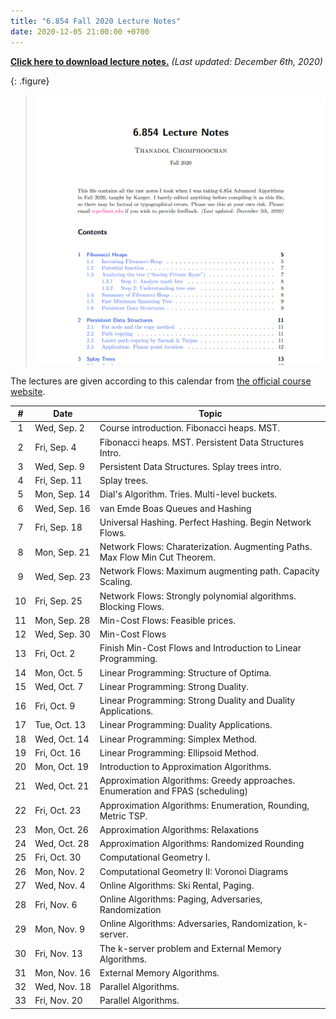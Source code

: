 ```yaml
---
title: "6.854 Fall 2020 Lecture Notes"
date: 2020-12-05 21:00:00 +0700
---
```


[**Click here to download lecture notes.**][lecturenotes] _(Last updated: December 6th, 2020)_

{: .figure}
> ![](/project-files/6854-lectures-preview.png)
>

The lectures are given according to this calendar from [the official course website][courseweb].

[lecturenotes]:  /project-files/6854-lectures.pdf
[courseweb]: http://courses.csail.mit.edu/6.854/current/

| # | Date | Topic |
|:-:|--|--|
| 1 | Wed,&nbsp;Sep.&nbsp;2 | Course introduction. Fibonacci heaps. MST. |
| 2 | Fri,&nbsp;Sep.&nbsp;4 | Fibonacci heaps. MST. Persistent Data Structures Intro. |
| 3 | Wed,&nbsp;Sep.&nbsp;9 | Persistent Data Structures. Splay trees intro. |
| 4 | Fri,&nbsp;Sep.&nbsp;11 | Splay trees. |
| 5 | Mon,&nbsp;Sep.&nbsp;14 | Dial's Algorithm. Tries. Multi-level buckets. |
| 6 | Wed,&nbsp;Sep.&nbsp;16 | van Emde Boas Queues and Hashing |
| 7 | Fri,&nbsp;Sep.&nbsp;18 | Universal Hashing. Perfect Hashing. Begin Network Flows. |
| 8 | Mon,&nbsp;Sep.&nbsp;21 | Network Flows: Charaterization. Augmenting Paths. Max Flow Min Cut Theorem. |
| 9 | Wed,&nbsp;Sep.&nbsp;23 | Network Flows: Maximum augmenting path. Capacity Scaling. |
| 10 | Fri,&nbsp;Sep.&nbsp;25 | Network Flows: Strongly polynomial algorithms. Blocking Flows. |
| 11 | Mon,&nbsp;Sep.&nbsp;28 | Min-Cost Flows: Feasible prices. |
| 12 | Wed,&nbsp;Sep.&nbsp;30 | Min-Cost Flows |
| 13 | Fri,&nbsp;Oct.&nbsp;2 | Finish Min-Cost Flows and Introduction to Linear Programming. |
| 14 | Mon,&nbsp;Oct.&nbsp;5 | Linear Programming: Structure of Optima. |
| 15 | Wed,&nbsp;Oct.&nbsp;7 | Linear Programming: Strong Duality. |
| 16 | Fri,&nbsp;Oct.&nbsp;9 | Linear Programming: Strong Duality and Duality Applications. |
| 17 | Tue,&nbsp;Oct.&nbsp;13 | Linear Programming: Duality Applications. |
| 18 | Wed,&nbsp;Oct.&nbsp;14 | Linear Programming: Simplex Method. |
| 19 | Fri,&nbsp;Oct.&nbsp;16 | Linear Programming: Ellipsoid Method. |
| 20 | Mon,&nbsp;Oct.&nbsp;19 | Introduction to Approximation Algorithms. |
| 21 | Wed,&nbsp;Oct.&nbsp;21 | Approximation Algorithms: Greedy approaches. Enumeration and FPAS (scheduling) |
| 22 | Fri,&nbsp;Oct.&nbsp;23 | Approximation Algorithms: Enumeration, Rounding, Metric TSP. |
| 23 | Mon,&nbsp;Oct.&nbsp;26 | Approximation Algorithms: Relaxations |
| 24 | Wed,&nbsp;Oct.&nbsp;28 | Approximation Algorithms: Randomized Rounding |
| 25 | Fri,&nbsp;Oct.&nbsp;30 | Computational Geometry I. |
| 26 | Mon,&nbsp;Nov.&nbsp;2 | Computational Geometry II: Voronoi Diagrams |
| 27 | Wed,&nbsp;Nov.&nbsp;4 | Online Algorithms: Ski Rental, Paging. |
| 28 | Fri,&nbsp;Nov.&nbsp;6 | Online Algorithms: Paging, Adversaries, Randomization |
| 29 | Mon,&nbsp;Nov.&nbsp;9 | Online Algorithms: Adversaries, Randomization, k-server. |
| 30 | Fri,&nbsp;Nov.&nbsp;13 | The k-server problem and External Memory Algorithms. |
| 31 | Mon,&nbsp;Nov.&nbsp;16 | External Memory Algorithms. |
| 32 | Wed,&nbsp;Nov.&nbsp;18 | Parallel Algorithms. |
| 33 | Fri,&nbsp;Nov.&nbsp;20 | Parallel Algorithms. |
